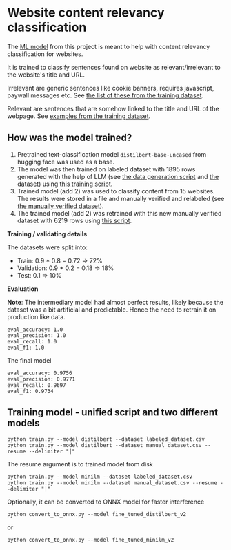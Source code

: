 # Website content relevancy classification

The [ML model](https://github.com/pkrayzel/content-relevancy-csr-classification/blob/main/relevancy_classification_v2.tar.gz) from this project is meant to help with content relevancy classification for websites.

It is trained to classify sentences found on website as relevant/irrelevant to the website's title and URL.

Irrelevant are generic sentences like cookie banners, requires javascript, paywall messages etc. See [the list of these from the training dataset](preparation/generate_labeled_dataset.py#L124).

Relevant are sentences that are somehow linked to the title and URL of the webpage. See [examples from the training dataset](preparation/labeled_dataset.csv#L2).

## How was the model trained?

1. Pretrained text-classification model `distilbert-base-uncased` from hugging face was used as a base. 
2. The model was then trained on labeled dataset with 1895 rows generated with the help of LLM (see [the data generation script](preparation/generate_labeled_dataset.py) and [the dataset](preparation/labeled_dataset.csv)) using [this training script](preparation/train.py).
3. Trained model (add 2) was used to classify content from 15 websites. The results were stored in a file and manually verified and relabeled (see [the manually verified dataset](preparation/manual_dataset.csv)).
4. The trained model (add 2) was retrained with this new manually verified dataset with 6219 rows using [this script](preparation/retrain_model.py).

**Training / validating details**

The datasets were split into:
- Train: 0.9 * 0.8 = 0.72 => 72%
- Validation: 0.9 * 0.2 = 0.18 => 18%
- Test: 0.1 => 10%

**Evaluation**

**Note**: The intermediary model had almost perfect results, likely because the dataset was a bit artificial and predictable. Hence the need to retrain it on production like data.

```
eval_accuracy: 1.0
eval_precision: 1.0
eval_recall: 1.0
eval_f1: 1.0
```

The final model
```
eval_accuracy: 0.9756
eval_precision: 0.9771
eval_recall: 0.9697
eval_f1: 0.9734
```

## Training model - unified script and two different models

```
python train.py --model distilbert --dataset labeled_dataset.csv
python train.py --model distilbert --dataset manual_dataset.csv --resume --delimiter "|"
```

The resume argument is to trained model from disk

```
python train.py --model minilm --dataset labeled_dataset.csv
python train.py --model minilm --dataset manual_dataset.csv --resume --delimiter "|"
```

Optionally, it can be converted to ONNX model for faster interference

```
python convert_to_onnx.py --model fine_tuned_distilbert_v2
```

or

```
python convert_to_onnx.py --model fine_tuned_minilm_v2
```
